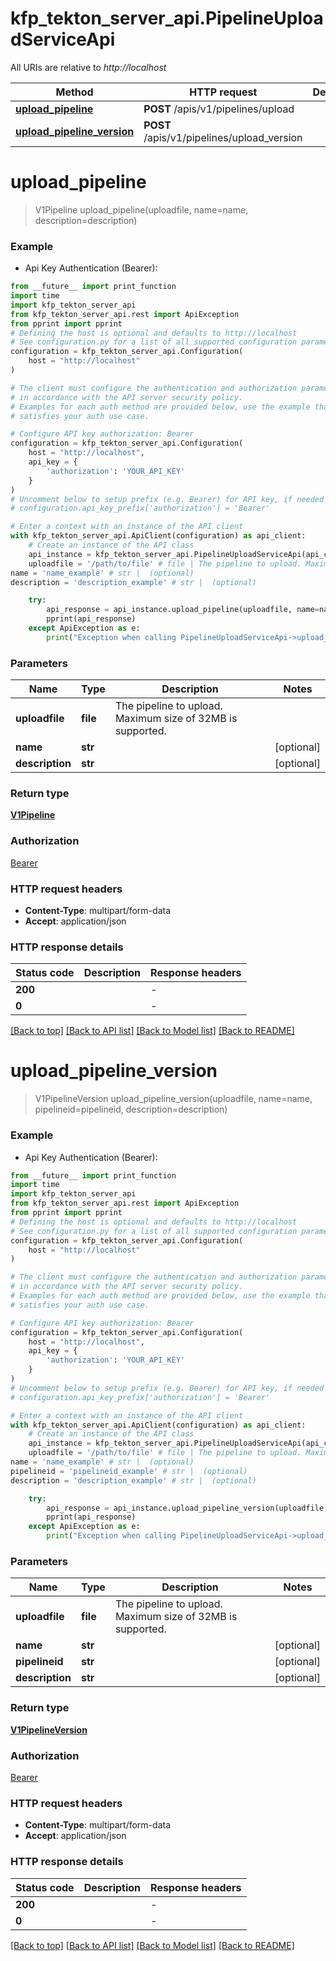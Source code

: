 # kfp_tekton_server_api.PipelineUploadServiceApi

All URIs are relative to *http://localhost*

Method | HTTP request | Description
------------- | ------------- | -------------
[**upload_pipeline**](PipelineUploadServiceApi.md#upload_pipeline) | **POST** /apis/v1/pipelines/upload | 
[**upload_pipeline_version**](PipelineUploadServiceApi.md#upload_pipeline_version) | **POST** /apis/v1/pipelines/upload_version | 


# **upload_pipeline**
> V1Pipeline upload_pipeline(uploadfile, name=name, description=description)



### Example

* Api Key Authentication (Bearer):
```python
from __future__ import print_function
import time
import kfp_tekton_server_api
from kfp_tekton_server_api.rest import ApiException
from pprint import pprint
# Defining the host is optional and defaults to http://localhost
# See configuration.py for a list of all supported configuration parameters.
configuration = kfp_tekton_server_api.Configuration(
    host = "http://localhost"
)

# The client must configure the authentication and authorization parameters
# in accordance with the API server security policy.
# Examples for each auth method are provided below, use the example that
# satisfies your auth use case.

# Configure API key authorization: Bearer
configuration = kfp_tekton_server_api.Configuration(
    host = "http://localhost",
    api_key = {
        'authorization': 'YOUR_API_KEY'
    }
)
# Uncomment below to setup prefix (e.g. Bearer) for API key, if needed
# configuration.api_key_prefix['authorization'] = 'Bearer'

# Enter a context with an instance of the API client
with kfp_tekton_server_api.ApiClient(configuration) as api_client:
    # Create an instance of the API class
    api_instance = kfp_tekton_server_api.PipelineUploadServiceApi(api_client)
    uploadfile = '/path/to/file' # file | The pipeline to upload. Maximum size of 32MB is supported.
name = 'name_example' # str |  (optional)
description = 'description_example' # str |  (optional)

    try:
        api_response = api_instance.upload_pipeline(uploadfile, name=name, description=description)
        pprint(api_response)
    except ApiException as e:
        print("Exception when calling PipelineUploadServiceApi->upload_pipeline: %s\n" % e)
```

### Parameters

Name | Type | Description  | Notes
------------- | ------------- | ------------- | -------------
 **uploadfile** | **file**| The pipeline to upload. Maximum size of 32MB is supported. | 
 **name** | **str**|  | [optional] 
 **description** | **str**|  | [optional] 

### Return type

[**V1Pipeline**](V1Pipeline.md)

### Authorization

[Bearer](../README.md#Bearer)

### HTTP request headers

 - **Content-Type**: multipart/form-data
 - **Accept**: application/json

### HTTP response details
| Status code | Description | Response headers |
|-------------|-------------|------------------|
**200** |  |  -  |
**0** |  |  -  |

[[Back to top]](#) [[Back to API list]](../README.md#documentation-for-api-endpoints) [[Back to Model list]](../README.md#documentation-for-models) [[Back to README]](../README.md)

# **upload_pipeline_version**
> V1PipelineVersion upload_pipeline_version(uploadfile, name=name, pipelineid=pipelineid, description=description)



### Example

* Api Key Authentication (Bearer):
```python
from __future__ import print_function
import time
import kfp_tekton_server_api
from kfp_tekton_server_api.rest import ApiException
from pprint import pprint
# Defining the host is optional and defaults to http://localhost
# See configuration.py for a list of all supported configuration parameters.
configuration = kfp_tekton_server_api.Configuration(
    host = "http://localhost"
)

# The client must configure the authentication and authorization parameters
# in accordance with the API server security policy.
# Examples for each auth method are provided below, use the example that
# satisfies your auth use case.

# Configure API key authorization: Bearer
configuration = kfp_tekton_server_api.Configuration(
    host = "http://localhost",
    api_key = {
        'authorization': 'YOUR_API_KEY'
    }
)
# Uncomment below to setup prefix (e.g. Bearer) for API key, if needed
# configuration.api_key_prefix['authorization'] = 'Bearer'

# Enter a context with an instance of the API client
with kfp_tekton_server_api.ApiClient(configuration) as api_client:
    # Create an instance of the API class
    api_instance = kfp_tekton_server_api.PipelineUploadServiceApi(api_client)
    uploadfile = '/path/to/file' # file | The pipeline to upload. Maximum size of 32MB is supported.
name = 'name_example' # str |  (optional)
pipelineid = 'pipelineid_example' # str |  (optional)
description = 'description_example' # str |  (optional)

    try:
        api_response = api_instance.upload_pipeline_version(uploadfile, name=name, pipelineid=pipelineid, description=description)
        pprint(api_response)
    except ApiException as e:
        print("Exception when calling PipelineUploadServiceApi->upload_pipeline_version: %s\n" % e)
```

### Parameters

Name | Type | Description  | Notes
------------- | ------------- | ------------- | -------------
 **uploadfile** | **file**| The pipeline to upload. Maximum size of 32MB is supported. | 
 **name** | **str**|  | [optional] 
 **pipelineid** | **str**|  | [optional] 
 **description** | **str**|  | [optional] 

### Return type

[**V1PipelineVersion**](V1PipelineVersion.md)

### Authorization

[Bearer](../README.md#Bearer)

### HTTP request headers

 - **Content-Type**: multipart/form-data
 - **Accept**: application/json

### HTTP response details
| Status code | Description | Response headers |
|-------------|-------------|------------------|
**200** |  |  -  |
**0** |  |  -  |

[[Back to top]](#) [[Back to API list]](../README.md#documentation-for-api-endpoints) [[Back to Model list]](../README.md#documentation-for-models) [[Back to README]](../README.md)

